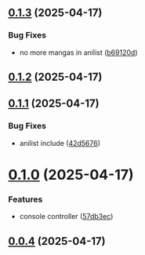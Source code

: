 ## [0.1.3](https://github.com/veaquer/veanime__nestend/compare/v0.1.2...v0.1.3) (2025-04-17)


### Bug Fixes

* no more mangas in anilist ([b69120d](https://github.com/veaquer/veanime__nestend/commit/b69120db146c4219cf72d1be5b44e7efee1fc1c5))



## [0.1.2](https://github.com/veaquer/veanime__nestend/compare/v0.1.1...v0.1.2) (2025-04-17)



## [0.1.1](https://github.com/veaquer/veanime__nestend/compare/v0.1.0...v0.1.1) (2025-04-17)


### Bug Fixes

* anilist include ([42d5676](https://github.com/veaquer/veanime__nestend/commit/42d5676a74e7d1acf54d73fb35aa78b90939e0ee))



# [0.1.0](https://github.com/veaquer/veanime__nestend/compare/v0.0.4...v0.1.0) (2025-04-17)


### Features

* console controller ([57db3ec](https://github.com/veaquer/veanime__nestend/commit/57db3ec3a206eb6a6500cb5d25480f8fedb626ae))



## [0.0.4](https://github.com/veaquer/veanime__nestend/compare/v0.0.3...v0.0.4) (2025-04-17)



